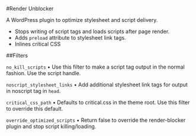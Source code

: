 #Render Unblocker

A WordPress plugin to optimize stylesheet and script delivery.

* Stops writing of script tags and loads scripts after page render.
* Adds `preload` attribute to stylesheet link tags.
* Inlines critical CSS

##Filters

`no_kill_scripts` • Use this filter to make a script tag output in the normal fashion. Use the script handle.
 
 `noscript_stylesheet_links` • Add additional stylesheet link tags for output in noscript tag in `head`.

`critical_css_path` • Defaults to critical.css in the theme root. Use this filter to override this default.

`override_optimized_scripts` • Return false to override the render-blocker plugin and stop script killing/loading.
